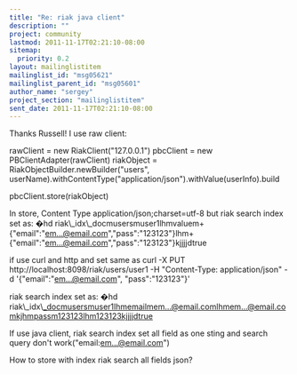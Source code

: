 ```yaml
---
title: "Re: riak java client"
description: ""
project: community
lastmod: 2011-11-17T02:21:10-08:00
sitemap:
  priority: 0.2
layout: mailinglistitem
mailinglist_id: "msg05621"
mailinglist_parent_id: "msg05601"
author_name: "sergey"
project_section: "mailinglistitem"
sent_date: 2011-11-17T02:21:10-08:00
---
```


Thanks Russell!
I use raw client:

rawClient = new RiakClient("127.0.0.1")
pbcClient = new PBClientAdapter(rawClient)
riakObject = RiakObjectBuilder.newBuilder("users", 
userName).withContentType("application/json").withValue(userInfo).build

pbcClient.store(riakObject)

In store, Content Type application/json;charset=utf-8
but riak search index set as:
�hd
riak\\_idx\\_docmusersmuser1lhmvaluem+{"email":"em...@email.com","pass":"123123"}lhm+{"email":"em...@email.com","pass":"123123"}kjjjjdtrue

if use curl and http and set same as
curl -X PUT http://localhost:8098/riak/users/user1 -H "Content-Type: 
application/json" -d '{"email":"em...@email.com", "pass":"123123"}'

riak search index set as:
�hd
riak\\_idx\\_docmusersmuser1lhmemailmem...@email.comlhmem...@email.comkjhmpassm123123lhm123123kjjjjdtrue

If use java client, riak search index set all field as one sting and 
search query don't work("email:em...@email.com")


How to store with index riak search all fields json?

